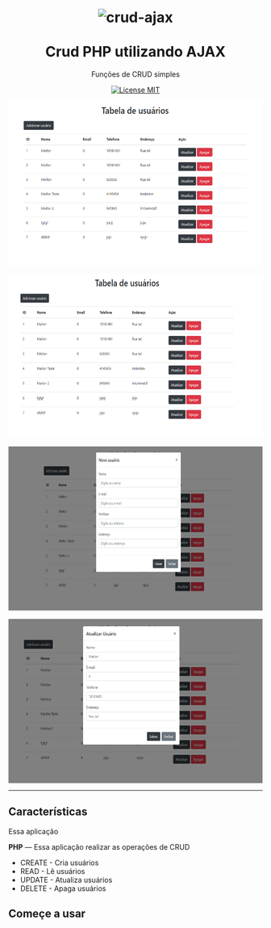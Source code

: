 <h1 align="center">
<br>
  <img src="https://storage.googleapis.com/hcode.com.br/courses/58/logo_svg5fc37f8680ecb.svg" alt="crud-ajax" width="600">
<br>
<br>
Crud PHP utilizando AJAX
</h1>

<p align="center"> Funções de CRUD simples</p>

<p align="center">
  <a href="https://opensource.org/licenses/MIT">
    <img src="https://img.shields.io/badge/License-MIT-blue.svg" alt="License MIT">
  </a>
</p>

<div align="center">
  <img align="center" src="https://raw.githubusercontent.com/Marlon-Paulo-da-Silva/Crud-PHP-com-AJAX/main/repo-img/gifajax.gif" alt="demo" height="325"><br><br>
  <img align="center" src="https://raw.githubusercontent.com/Marlon-Paulo-da-Silva/Crud-PHP-com-AJAX/main/repo-img/tela1.png" alt="demo" height="325"><br><br>
  <img align="center" src="https://raw.githubusercontent.com/Marlon-Paulo-da-Silva/Crud-PHP-com-AJAX/main/repo-img/tela2.png" alt="demo" height="325"><br><br>
  <img align="center" src="https://raw.githubusercontent.com/Marlon-Paulo-da-Silva/Crud-PHP-com-AJAX/main/repo-img/tela3.png" alt="demo" height="325">
  

</div>

<hr />

## Características

Essa aplicação

 **PHP** — Essa aplicação realizar as operações de CRUD

- CREATE - Cria usuários
- READ - Lê usuários
- UPDATE - Atualiza usuários
- DELETE - Apaga usuários


## Começe a usar

